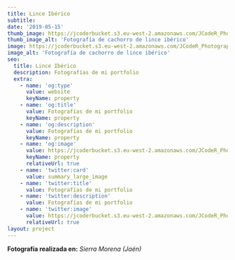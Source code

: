 ```yaml
---
title: Lince Ibérico
subtitle:
date: '2019-05-15'
thumb_image: https://jcoderbucket.s3.eu-west-2.amazonaws.com/JCodeR_Photography/mini-lince-iberico-1.jpg
thumb_image_alt: 'Fotografía de cachorro de lince ibérico'
image: https://jcoderbucket.s3.eu-west-2.amazonaws.com/JCodeR_Photography/lince-iberico-1.jpg
image_alt: 'Fotografía de cachorro de lince ibérico'
seo:
  title: Lince Ibérico
  description: Fotografías de mi portfolio
  extra:
    - name: 'og:type'
      value: website
      keyName: property
    - name: 'og:title'
      value: Fotografías de mi portfolio
      keyName: property
    - name: 'og:description'
      value: Fotografías de mi portfolio
      keyName: property
    - name: 'og:image'
      value: https://jcoderbucket.s3.eu-west-2.amazonaws.com/JCodeR_Photography/mini-lince-iberico-1.jpg
      keyName: property
      relativeUrl: true
    - name: 'twitter:card'
      value: summary_large_image
    - name: 'twitter:title'
      value: Fotografías de mi portfolio
    - name: 'twitter:description'
      value: Fotografías de mi portfolio
    - name: 'twitter:image'
      value: https://jcoderbucket.s3.eu-west-2.amazonaws.com/JCodeR_Photography/mini-lince-iberico-1.jpg
      relativeUrl: true
layout: project
---
```


**Fotografía realizada en:**  *Sierra Morena (Jaén)*